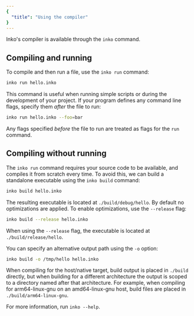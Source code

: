 ```yaml
---
{
  "title": "Using the compiler"
}
---
```


Inko's compiler is available through the `inko` command.

## Compiling and running

To compile and then run a file, use the `inko run` command:

```bash
inko run hello.inko
```

This command is useful when running simple scripts or during the development of
your project. If your program defines any command line flags, specify them
_after_ the file to run:

```bash
inko run hello.inko --foo=bar
```

Any flags specified _before_ the file to run are treated as flags for the `run`
command.

## Compiling without running

The `inko run` command requires your source code to be available, and compiles
it from scratch every time. To avoid this, we can build a standalone executable
using the `inko build` command:

```bash
inko build hello.inko
```

The resulting executable is located at `./build/debug/hello`. By default no
optimizations are applied. To enable optimizations, use the `--release` flag:

```bash
inko build --release hello.inko
```

When using the `--release` flag, the executable is located at
`./build/release/hello`.

You can specify an alternative output path using the `-o` option:

```bash
inko build -o /tmp/hello hello.inko
```

When compiling for the host/native target, build output is placed in `./build`
directly, but when building for a different architecture the output is scoped to
a directory named after that architecture. For example, when compiling for
arm64-linux-gnu on an amd64-linux-gnu host, build files are placed in
`./build/arm64-linux-gnu`.

For more information, run `inko --help`.
